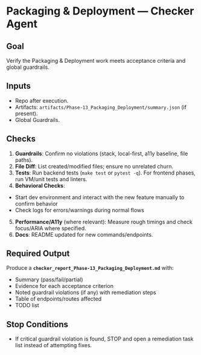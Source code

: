 # Packaging & Deployment — Checker Agent

## Goal
Verify the Packaging & Deployment work meets acceptance criteria and global guardrails.

## Inputs
- Repo after execution.
- Artifacts: `artifacts/Phase-13_Packaging_Deployment/summary.json` (if present).
- Global Guardrails.

## Checks
1. **Guardrails**: Confirm no violations (stack, local-first, a11y baseline, file paths).
2. **File Diff**: List created/modified files; ensure no unrelated churn.
3. **Tests**: Run backend tests (`make test` or `pytest -q`). For frontend phases, run VM/unit tests and linters.
4. **Behavioral Checks**:
- Start dev environment and interact with the new feature manually to confirm behavior
- Check logs for errors/warnings during normal flows
5. **Performance/A11y** (where relevant): Measure rough timings and check focus/ARIA where specified.
6. **Docs**: README updated for new commands/endpoints.

## Required Output
Produce a **`checker_report_Phase-13_Packaging_Deployment.md`** with:
- Summary (pass/fail/partial)
- Evidence for each acceptance criterion
- Noted guardrail violations (if any) with remediation steps
- Table of endpoints/routes affected
- TODO list

## Stop Conditions
- If critical guardrail violation is found, STOP and open a remediation task list instead of attempting fixes.
